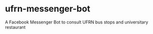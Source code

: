 # ufrn-messenger-bot
A Facebook Messenger Bot to consult UFRN bus stops and universitary restaurant
